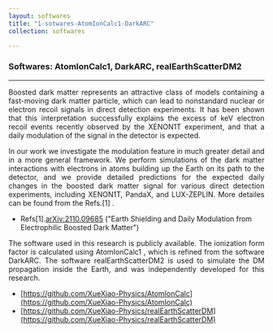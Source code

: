 ```yaml
---
layout: softwares
title: "1-sotwares-AtomIonCalc1-DarkARC"
collection: softwares

---
```


### Softwares: AtomIonCalc1,  DarkARC, realEarthScatterDM2


- - -

<p align="justify">Boosted dark matter represents an attractive class of models containing a fast-moving dark matter particle, which can lead to nonstandard nuclear or electron recoil signals in direct detection experiments. It has been shown that this interpretation successfully explains the excess of keV electron recoil events recently observed by the XENON1T experiment, and that a daily modulation of the signal in the detector is expected.</p> 
				
				
<p align="justify">In our work we investigate the modulation feature in much greater detail and in a more general framework. We perform simulations of the dark matter interactions with electrons in atoms building up the Earth on its path to the detector, and we provide detailed predictions for the expected daily changes in the boosted dark matter signal for various direct detection experiments, including XENON1T, PandaX, and LUX-ZEPLIN. More detailes can be found from the Refs.[1] .</p>

+ Refs[1].[arXiv:2110.09685](https://arxiv.org/abs/2110.09685) ("Earth Shielding and Daily Modulation from Electrophilic Boosted Dark Matter") 
				 
							
<p align="justify">The software used in this research is publicly available. The ionization form factor is calculated using AtomIonCalc1 , which is refined from the software DarkARC. The software realEarthScatterDM2 is used to simulate the DM propagation inside the Earth, and was independently developed for this research.</p>
		       
				
+ [https://github.com/XueXiao-Physics/AtomIonCalc](https://github.com/XueXiao-Physics/AtomIonCalc)
+ [https://github.com/XueXiao-Physics/realEarthScatterDM](https://github.com/XueXiao-Physics/realEarthScatterDM)

